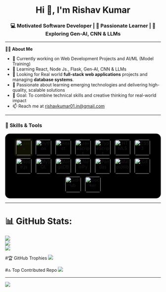 
<!--
**rishav-sunny/rishav-sunny** is a ✨ _special_ ✨ repository because its `README.md` (this file) appears on your GitHub profile.

Here are some ideas to get you started:

- 🔭 Currently working on Web Development Projects and AI/ML (Model Training) 
- 🌱 Learning React, Node Js., Flask, Gen-AI, CNN & LLMs
- 👯 I’m looking to collaborate on ...
- 🤔 I’m looking for help with ...
- 💬 Ask me about ...
- 📫 How to reach me: ...
- 😄 Pronouns: ...
- ⚡ Fun fact: ...
-->
<h1 align="center">Hi 👋, I'm Rishav Kumar</h1>
<h3 align="center">💻 Motivated Software Developer | 🌱 Passionate Learner | 🚀 Exploring Gen-AI, CNN & LLMs</h3>

---
👨‍💻 **About Me**

- 🔭 Currently working on Web Development Projects and AI/ML (Model Training) 
- 🌱 Learning React, Node Js., Flask, Gen-AI, CNN & LLMs
- 👯 Looking for Real world **full-stack web applications** projects and managing **database systems**.
- 💬  Passionate about learning emerging technologies and delivering high-quality, scalable solutions
- 🎯 Goal: To combine technical skills and creative thinking for real-world impact
- 📫 Reach me at rishavkumar01.in@gmail.com

<!--
### 🌐 Socials:
<p align="left">
  <a href="https://linkedin.com/in/your-linkedin" target="_blank"><img src="https://img.shields.io/badge/LinkedIn-0077B5.svg?logo=linkedin&logoColor=white" alt="LinkedIn"/></a>
  <a href="https://instagram.com/your-instagram" target="_blank"><img src="https://img.shields.io/badge/Instagram-E4405F.svg?logo=instagram&logoColor=white" alt="Instagram"/></a>
  <a href="mailto:youremail@example.com" target="_blank"><img src="https://img.shields.io/badge/Email-D14836.svg?logo=gmail&logoColor=white" alt="Email"/></a>
  <a href="https://twitter.com/your-twitter" target="_blank"><img src="https://img.shields.io/badge/X-000000.svg?logo=x&logoColor=white" alt="Twitter"/></a>
</p>
-->

---

### 🧠 **Skills & Tools**

<p align="center" style="background-color:#000; padding:15px; border-radius:15px;">

<!-- Programming Languages -->
<img src="https://cdn.jsdelivr.net/gh/devicons/devicon/icons/java/java-original.svg" alt="Java" width="50" height="50" style="background-color:#110; border-radius:10px; padding:5px;"/>
<img src="https://cdn.jsdelivr.net/gh/devicons/devicon/icons/python/python-original.svg" alt="Python" width="50" height="50" style="background-color:#000; border-radius:10px; padding:5px;"/>
<img src="https://cdn.jsdelivr.net/gh/devicons/devicon/icons/react/react-original.svg" alt="React" width="50" height="50" style="background-color:#000; border-radius:10px; padding:5px;"/>
<img src="https://cdn.jsdelivr.net/gh/devicons/devicon/icons/javascript/javascript-original.svg" alt="JavaScript" width="50" height="50" style="background-color:#000; border-radius:10px; padding:5px;"/>
<img src="https://cdn.jsdelivr.net/gh/devicons/devicon/icons/typescript/typescript-original.svg" alt="TypeScript" width="50" height="50" style="background-color:#000; border-radius:10px; padding:5px;"/>
<img src="https://cdn.jsdelivr.net/gh/devicons/devicon/icons/html5/html5-original.svg" alt="HTML5" width="50" height="50" style="background-color:#000; border-radius:10px; padding:5px;"/>
<img src="https://cdn.jsdelivr.net/gh/devicons/devicon/icons/css3/css3-original.svg" alt="CSS3" width="50" height="50" style="background-color:#000; border-radius:10px; padding:5px;"/>

<!-- Frameworks -->

<img src="https://cdn.jsdelivr.net/gh/devicons/devicon/icons/nodejs/nodejs-original.svg" alt="Node.js" width="50" height="50" style="background-color:#000; border-radius:10px; padding:5px;"/>


<!-- Databases & Tools -->
<img src="https://cdn.jsdelivr.net/gh/devicons/devicon/icons/mysql/mysql-original.svg" alt="MySQL" width="50" height="50" style="background-color:#000; border-radius:10px; padding:5px;"/>
<img src="https://cdn.jsdelivr.net/gh/devicons/devicon/icons/mongodb/mongodb-original.svg" alt="MongoDB" width="50" height="50" style="background-color:#000; border-radius:10px; padding:5px;"/>

<!-- AI/ML -->
<img src="https://cdn.jsdelivr.net/gh/devicons/devicon/icons/numpy/numpy-original.svg" alt="NumPy" width="50" height="50" style="background-color:#000; border-radius:10px; padding:5px;"/>
<img src="https://cdn.jsdelivr.net/gh/devicons/devicon/icons/pandas/pandas-original.svg" alt="Pandas" width="50" height="50" style="background-color:#000; border-radius:10px; padding:5px;"/>
<img src="https://cdn.jsdelivr.net/gh/devicons/devicon/icons/matplotlib/matplotlib-original.svg" alt="Matplotlib" width="50" height="50" style="background-color:#000; border-radius:10px; padding:5px;"/>


<!-- DevOps -->
<img src="https://cdn.jsdelivr.net/gh/devicons/devicon/icons/git/git-original.svg" alt="Git" width="50" height="50" style="background-color:#000; border-radius:10px; padding:5px;"/>
<img src="https://cdn.jsdelivr.net/gh/devicons/devicon/icons/github/github-original.svg" alt="GitHub" width="50" height="50" style="background-color:#000; border-radius:10px; padding:5px;"/>
<img src="https://cdn.jsdelivr.net/gh/devicons/devicon/icons/docker/docker-original.svg" alt="Docker" width="50" height="50" style="background-color:#000; border-radius:10px; padding:5px;"/>

</p>


---

# 📊 GitHub Stats:
![](https://github-readme-stats.vercel.app/api?username=rishav-sunny&theme=dark&hide_border=false&include_all_commits=false&count_private=false)<br/>
![](https://nirzak-streak-stats.vercel.app/?user=rishav-sunny&theme=dark&hide_border=false)<br/>
![](https://github-readme-stats.vercel.app/api/top-langs/?username=rishav-sunny&theme=dark&hide_border=false&include_all_commits=false&count_private=false&layout=compact)

#🏆 GitHub Trophies
![](https://github-profile-trophy.vercel.app/?username=rishav-sunny&theme=radical&no-frame=true&no-bg=true&margin-w=4)

#🔝 Top Contributed Repo
![](https://github-contributor-stats.vercel.app/api?username=rishav-sunny&limit=5&theme=dark&combine_all_yearly_contributions=true)

---
[![](https://visitcount.itsvg.in/api?id=rishav-sunny&icon=0&color=0)](https://visitcount.itsvg.in)
</p>
